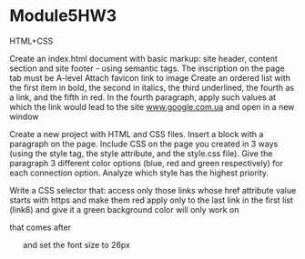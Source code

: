 # Module5HW3
 HTML+CSS

Create an index.html document with basic markup: site header, content section and site footer - using semantic tags. The inscription on the page tab must be A-level
Attach favicon link to image
Create an ordered list with the first item in bold, the second in italics, the third underlined, the fourth as a link, and the fifth in red. In the fourth paragraph, apply such values ​​at which the link would lead to the site www.google.com.ua and open in a new window


Create a new project with HTML and CSS files.
Insert a block with a paragraph on the page.
Include CSS on the page you created in 3 ways (using the style tag, the style attribute, and the style.css file).
Give the paragraph 3 different color options (blue, red and green respectively) for each connection option.
Analyze which style has the highest priority.


Write a CSS selector that:
access only those links whose href attribute value starts with https and make them red
apply only to the last link in the first list (link6) and give it a green background color
will only work on <p> that comes after <ul> and set the font size to 26px
